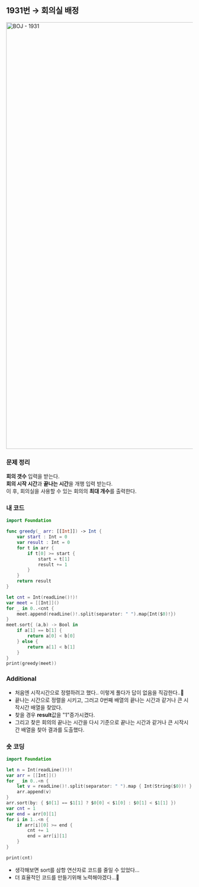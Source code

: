## 1931번 → 회의실 배정
<img width="1150" alt="BOJ - 1931" src="https://user-images.githubusercontent.com/64394744/133535895-861610f1-ae7b-4f9e-a1e3-0544513bc019.png">



### 문제 정리
**회의 갯수** 입력을 받는다. </br>
**회의 시작 시간**과 **끝나는 시간**을 개행 입력 받는다. </br>
이 후, 회의실을 사용할 수 있는 회의의 **최대 개수**를 출력한다.


### 내 코드
```swift
import Foundation

func greedy(_ arr: [[Int]]) -> Int {
    var start : Int = 0
    var result : Int = 0
    for t in arr {
        if t[0] >= start {
            start = t[1]
            result += 1
        }
    }
    return result
}

let cnt = Int(readLine()!)!
var meet = [[Int]]()
for _ in 0..<cnt {
    meet.append(readLine()!.split(separator: " ").map{Int($0)!})
}
meet.sort{ (a,b) -> Bool in
    if a[1] == b[1] {
        return a[0] < b[0]
    } else {
        return a[1] < b[1]
    }
}
print(greedy(meet))
```

### Additional

 - 처음엔 시작시간으로 정렬하려고 했다.. 이렇게 풀다가 답이 없음을 직감한다..🤭
 - 끝나는 시간으로 정렬을 시키고, 그러고 0번째 배열의 끝나는 시간과 같거나 큰 시작시간 배열을 찾았다.
 - 찾을 경우 **result**값을 "1"증가시켰다.
 - 그리고 찾은 회의의 끝나는 시간을 다시 기준으로 끝나는 시간과 같거나 큰 시작시간 배열을 찾아 결과를 도출했다.


### 숏 코딩
```swift
import Foundation

let n = Int(readLine()!)!
var arr = [[Int]]()
for _ in 0..<n {
    let v = readLine()!.split(separator: " ").map { Int(String($0))! }
    arr.append(v)
}
arr.sort(by: { $0[1] == $1[1] ? $0[0] < $1[0] : $0[1] < $1[1] })
var cnt = 1
var end = arr[0][1]
for i in 1..<n {
    if arr[i][0] >= end {
        cnt += 1
        end = arr[i][1]
    }
}

print(cnt)
```
- 생각해보면 sort를 삼항 연산자로 코드를 줄일 수 있었다...
- 더 효율적인 코드를 만들기위해 노력해야겠다...🥲
